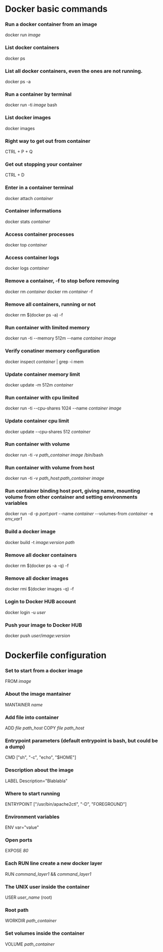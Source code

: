 # Docker basic commands

### **Run a docker container from an image**
docker run *image*

### **List docker containers**
docker ps

### **List all docker containers, even the ones are not running.**
docker ps -a

### **Run a container by terminal**
docker run -ti *image* bash

### **List docker images**
docker images

### **Right way to get out from container**
CTRL + P + Q

### **Get out stopping your container**
CTRL + D

### **Enter in a container terminal**
docker attach *container*

### **Container informations**
docker stats *container*

### **Access container processes**
docker top *container*

### **Access container logs**
docker logs *container*

### **Remove a container, -f to stop before removing**
docker rm *container*
docker rm *container* -f

### **Remove all containers, running or not**
docker rm $(docker ps -a) -f

### **Run container with limited memory**
docker run -ti --memory 512m --name *container* *image*

### **Verify conatiner memory configuration**
docker inspect *container* | grep -i mem

### **Update container memory limit**
docker update -m 512m *container*

### **Run container with cpu limited**
docker run -ti --cpu-shares 1024 --name *container* *image*

### **Update container cpu limit**
docker update --cpu-shares 512 *container*

### **Run container with volume**
docker run -ti -v *path_container* *image* /bin/bash

### **Run container with volume from host**
docker run -ti -v *path_host*:*path_container* *image*

### **Run container binding host port, giving name, mounting volume from other container and setting environments variables**
docker run -d -p *port*:*port* --name *container* --volumes-from *container* -e *env_var1*
### **Build a docker image**
docker build -t *image*:*version* *path*

### **Remove all docker containers**
docker rm $(docker ps -a -q) -f

### **Remove all docker images**
docker rmi $(docker images -q) -f

### **Login to Docker HUB account**
docker login -u *user*

### **Push your image to Docker HUB**
docker push *user*/*image*:*version*

# Dockerfile configuration

### **Set to start from a docker image**
FROM *image*

### **About the image mantainer**
MANTAINER *name*

### **Add file into container**
ADD *file* *path_host*
COPY *file* *path_host*

### **Entrypoint parameters (default entrypoint is bash, but could be a dump)**
CMD ["sh", "-c", "echo", "$HOME"]

### **Description about the image**
LABEL Description="Blablabla"

### **Where to start running**
ENTRYPOINT ["/usr/bin/apache2ctl", "-D", "FOREGROUND"]

### **Environment variables**
ENV var="value"

### **Open ports**
EXPOSE *80*

### **Each RUN line create a new docker layer**
RUN *command_layer1* && *command_layer1* 

### **The UNIX user inside the container**
USER *user_name* (root)

### **Root path**
WORKDIR *path_container*

### **Set volumes inside the container**
VOLUME *path_container*
